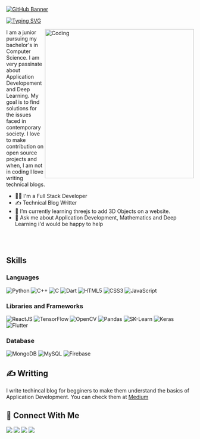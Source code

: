 [![GitHub Banner](https://user-images.githubusercontent.com/58959408/232639433-cb0aea21-66f0-4508-a771-85e2089c5a87.gif)](https://github.com/aadityaagrawal)

[![Typing SVG](https://readme-typing-svg.herokuapp.com?font=&weight=500&size=25&pause=1000&color=1461C3&width=435&lines=Hi+%F0%9F%91%8B%2C+I'm+Aditya+Agrawal...;%F0%9F%91%A8%E2%80%8D%F0%9F%92%BB+A+Front+End+Developer;%F0%9F%A7%97Who+loves+travelling)](https://git.io/typing-svg)

<img align='right' alt="Coding" width="400" src="https://cdn.sanity.io/images/ordgikwe/production/a830c5182852e35bcd0dc07b90122f07ecd15f48-700x525.gif?w=700&h=525&auto=format">
I am a junior pursuing my bachelor's in Computer Science. I am very passinate about Application Developement and Deep Learning. My goal is to find solutions for the issues faced in contemporary society. I love to make contribution on open source projects and when, I am not in coding I love writing technical blogs.  

- 👨‍💻 I'm a Full Stack Developer
- ✍ Technical Blog Writter
- 🌱 I’m currently learning threejs to add 3D Objects on a website. 
- 💬 Ask me about Application Development, Mathematics and Deep Learning i'd would be happy to help


</br>
</br>

## Skills

### Languages
<p float="left">
<img alt="Python" src="https://img.shields.io/badge/Python-FFD43B?style=for-the-badge&logo=python&logoColor=darkgreen" />
<img alt="C++" src="https://img.shields.io/badge/C%2B%2B-00599C?style=for-the-badge&logo=c%2B%2B&logoColor=white" />
<img alt="C" src="https://img.shields.io/badge/C-00599C?style=for-the-badge&logo=c&logoColor=white" />
<img alt="Dart" src="https://img.shields.io/badge/dart-%230175C2.svg?style=for-the-badge&logo=dart&logoColor=white" />	
<img alt = "HTML5" src = "https://img.shields.io/badge/html5-%23E34F26.svg?style=for-the-badge&logo=html5&logoColor=white" />
<img alt = "CSS3" src = "https://img.shields.io/badge/css3-%231572B6.svg?style=for-the-badge&logo=css3&logoColor=white" />
<img alt = "JavaScript" src = "https://img.shields.io/badge/javascript-%23323330.svg?style=for-the-badge&logo=javascript&logoColor=%23F7DF1E" />
</p>

### Libraries and Frameworks
<p float="left">
<img alt="ReactJS" src="https://img.shields.io/badge/react-%2320232a.svg?style=for-the-badge&logo=react&logoColor=%2361DAFB" />
<img alt="TensorFlow" src="https://img.shields.io/badge/TensorFlow-FF6F00?style=for-the-badge&logo=tensorflow&logoColor=white" />
<img alt="OpenCV" src="https://img.shields.io/badge/OpenCV-27338e?style=for-the-badge&logo=OpenCV&logoColor=white" />
<img alt="Pandas" src="https://img.shields.io/badge/Pandas-2C2D72?style=for-the-badge&logo=pandas&logoColor=white" />
<img alt="SK-Learn" src = "https://img.shields.io/badge/scikit_learn-F7931E?style=for-the-badge&logo=scikit-learn&logoColor=white" />
<img alt = "Keras" src = "https://img.shields.io/badge/Keras-%23D00000.svg?style=for-the-badge&logo=Keras&logoColor=white" />
<img alt="Flutter" src = "https://img.shields.io/badge/Flutter-02569B?style=for-the-badge&logo=flutter&logoColor=white" />

### Database
<p float="left">
	<img alt = "MongoDB" src = "https://img.shields.io/badge/MongoDB-%234ea94b.svg?style=for-the-badge&logo=mongodb&logoColor=white" />
	<img alt = "MySQL" src = "https://img.shields.io/badge/mysql-%2300f.svg?style=for-the-badge&logo=mysql&logoColor=white" />
	<img alt="Firebase" src = "https://img.shields.io/badge/Firebase-039BE5?style=for-the-badge&logo=Firebase&logoColor=white" />
</p>


  
## ✍ Writting 
I write techincal blog for begginers to make them understand the basics of Application Development. You can check them at <a href= "https://medium.com/@adityakuagrawal" > Medium </a>


## 🤝 Connect With Me<br>
<p align="left">
<a href=https://www.linkedin.com/in/aditya-agrawal-a078091b8/><img src="https://img.shields.io/badge/LinkedIn-0077B5?style=for-the-badge&logo=linkedin&logoColor=white"></a> 
<a href="mailto:adityakuagrawal@gmail.com"><img src="https://img.shields.io/badge/Gmail-D14836?style=for-the-badge&logo=gmail&logoColor=white"></a>
<a href="https://twitter.com/Adityakuagrawal"><img src="https://img.shields.io/badge/Twitter-1DA1F2?style=for-the-badge&logo=twitter&logoColor=white"></a>
<a href = "https://medium.com/@adityakuagrawal"> <img src="https://img.shields.io/badge/Medium-12100E?style=for-the-badge&logo=medium&logoColor=white" /></a>
<p align="left">
